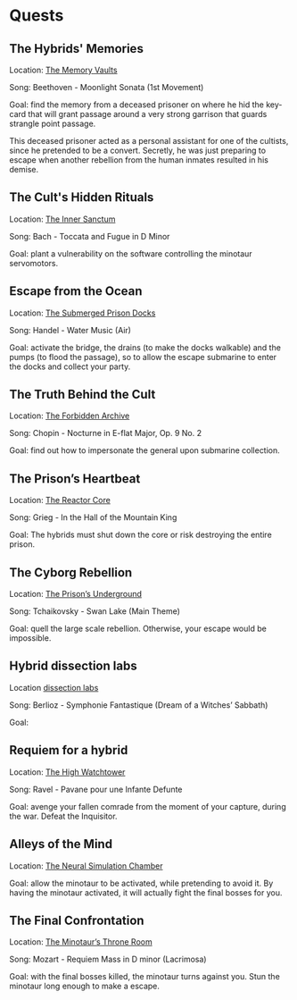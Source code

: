 # Quests

## The Hybrids' Memories

Location: [The Memory Vaults](locations/memory-vaults.md)

Song: Beethoven - Moonlight Sonata (1st Movement)

Goal: find the memory from a deceased prisoner on where he hid the key-card that
will grant passage around a very strong garrison that guards strangle point
passage.

This deceased prisoner acted as a personal assistant for one of the cultists,
since he pretended to be a convert. Secretly, he was just preparing to escape
when another rebellion from the human inmates resulted in his demise.

## The Cult's Hidden Rituals

Location: [The Inner Sanctum](locations/inner-sanctum.md)

Song: Bach - Toccata and Fugue in D Minor

Goal: plant a vulnerability on the software controlling the minotaur
servomotors.

## Escape from the Ocean

Location: [The Submerged Prison Docks](locations/submerged-docks.md)

Song: Handel - Water Music (Air)

Goal: activate the bridge, the drains (to make the docks walkable) and the
pumps (to flood the passage), so to allow the escape submarine to enter the
docks and collect your party.

## The Truth Behind the Cult

Location: [The Forbidden Archive](locations/forbidden-archive.md)

Song: Chopin - Nocturne in E-flat Major, Op. 9 No. 2

Goal: find out how to impersonate the general upon submarine collection.

## The Prison’s Heartbeat

Location: [The Reactor Core](locations/reactor-core.md)

Song: Grieg - In the Hall of the Mountain King

Goal: The hybrids must shut down the core or risk destroying the entire prison.

## The Cyborg Rebellion

Location: [The Prison’s Underground](locations/prison-underground.md)

Song: Tchaikovsky - Swan Lake (Main Theme)

Goal: quell the large scale rebellion. Otherwise, your escape would be
impossible.

## Hybrid dissection labs

Location [dissection labs](locations/dissection-labs.md)

Song: Berlioz - Symphonie Fantastique (Dream of a Witches’ Sabbath)

Goal:

## Requiem for a hybrid

Location: [The High Watchtower](locations/hightower.md)

Song: Ravel - Pavane pour une Infante Defunte

Goal: avenge your fallen comrade from the moment of your capture, during the
war. Defeat the Inquisitor.

## Alleys of the Mind

Location: [The Neural Simulation Chamber](locations/neural-chamber.md)

Goal: allow the minotaur to be activated, while pretending to avoid it. By
having the minotaur activated, it will actually fight the final bosses for you.

## The Final Confrontation

Location: [The Minotaur’s Throne Room](locations/throne-room.md)

Song: Mozart - Requiem Mass in D minor (Lacrimosa)

Goal: with the final bosses killed, the minotaur turns against you. Stun the
minotaur long enough to make a escape.
